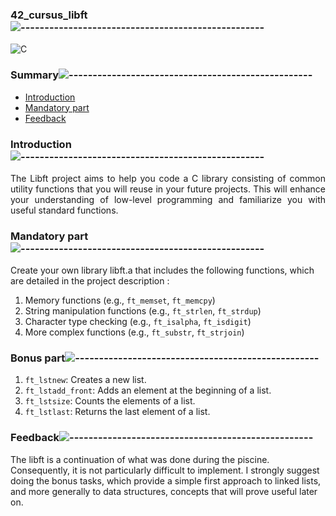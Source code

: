 <div align="left">

### 42_cursus_libft![---------------------------------------------------](https://raw.githubusercontent.com/andreasbm/readme/master/assets/lines/rainbow.png)

<div align="left">
    
![C](https://img.shields.io/badge/c-%2300599C.svg?style=for-the-badge&logo=c&logoColor=white)

<nav>
    
### Summary![---------------------------------------------------](https://raw.githubusercontent.com/andreasbm/readme/master/assets/lines/rainbow.png)

<ul>
    <li><a href="#Introduction">Introduction</a></li>
    <li><a href="#Mandatory part">Mandatory part</a></li>
    <li><a href="#Feedback">Feedback</a></li>
</ul>
</nav>

### Introduction![---------------------------------------------------](https://raw.githubusercontent.com/andreasbm/readme/master/assets/lines/rainbow.png)
<section id="Introduction">

<div align="justify">

The Libft project aims to help you code a C library consisting of common utility functions that you will reuse in your future projects. This will enhance your understanding of low-level programming and familiarize you with useful standard functions.

<div align="left">

### Mandatory part![---------------------------------------------------](https://raw.githubusercontent.com/andreasbm/readme/master/assets/lines/rainbow.png)
<section id="Mandatory part">

Create your own library libft.a that includes the following functions, which are detailed in the project description :
1. Memory functions (e.g., <code>ft_memset</code>, <code>ft_memcpy</code>)</li>
2. String manipulation functions (e.g., <code>ft_strlen</code>, <code>ft_strdup</code>)</li>
3. Character type checking (e.g., <code>ft_isalpha</code>, <code>ft_isdigit</code>)</li>
4. More complex functions (e.g., <code>ft_substr</code>, <code>ft_strjoin</code>)</li>

<div align="left">

### Bonus part![---------------------------------------------------](https://raw.githubusercontent.com/andreasbm/readme/master/assets/lines/rainbow.png)
<section id="Bonus part">

1. <code>ft_lstnew</code>: Creates a new list.</li>
2. <code>ft_lstadd_front</code>: Adds an element at the beginning of a list.</li>
3. <code>ft_lstsize</code>: Counts the elements of a list.</li>
4. <code>ft_lstlast</code>: Returns the last element of a list.</li>

### Feedback![---------------------------------------------------](https://raw.githubusercontent.com/andreasbm/readme/master/assets/lines/rainbow.png)
<section id="Feedback">
The libft is a continuation of what was done during the piscine. Consequently, it is not particularly difficult to implement. I strongly suggest doing the bonus tasks, which provide a simple first approach to linked lists, and more generally to data structures, concepts that will prove useful later on.</p>
